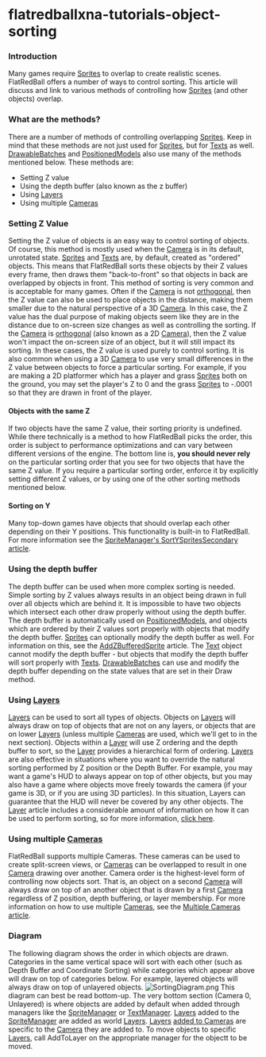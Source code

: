 # flatredballxna-tutorials-object-sorting

### Introduction

Many games require [Sprites](../../../frb/docs/index.php) to overlap to create realistic scenes. FlatRedBall offers a number of ways to control sorting. This article will discuss and link to various methods of controlling how [Sprites](../../../frb/docs/index.php) (and other objects) overlap.

### What are the methods?

There are a number of methods of controlling overlapping [Sprites](../../../frb/docs/index.php). Keep in mind that these methods are not just used for [Sprites](../../../frb/docs/index.php), but for [Texts](../../../frb/docs/index.php) as well. [DrawableBatches](../../../frb/docs/index.php) and [PositionedModels](../../../frb/docs/index.php) also use many of the methods mentioned below. These methods are:

* Setting Z value
* Using the depth buffer (also known as the z buffer)
* Using [Layers](../../../frb/docs/index.php)
* Using multiple [Cameras](../../../frb/docs/index.php)

### Setting Z Value

Setting the Z value of objects is an easy way to control sorting of objects. Of course, this method is mostly used when the [Camera](../../../frb/docs/index.php) is in its default, unrotated state. [Sprites](../../../frb/docs/index.php) and [Texts](../../../frb/docs/index.php) are, by default, created as "ordered" objects. This means that FlatRedBall sorts these objects by their Z values every frame, then draws them "back-to-front" so that objects in back are overlapped by objects in front. This method of sorting is very common and is acceptable for many games. Often if the [Camera](../../../frb/docs/index.php) is not [orthogonal](../../../frb/docs/index.php), then the Z value can also be used to place objects in the distance, making them smaller due to the natural perspective of a 3D [Camera](../../../frb/docs/index.php). In this case, the Z value has the dual purpose of making objects seem like they are in the distance due to on-screen size changes as well as controlling the sorting. If the [Camera](../../../frb/docs/index.php) is [orthogonal](../../../frb/docs/index.php) (also known as a 2D [Camera](../../../frb/docs/index.php)), then the Z value won't impact the on-screen size of an object, but it will still impact its sorting. In these cases, the Z value is used purely to control sorting. It is also common when using a 3D [Camera](../../../frb/docs/index.php) to use very small differences in the Z value between objects to force a particular sorting. For example, if you are making a 2D platformer which has a player and grass [Sprites](../../../frb/docs/index.php) both on the ground, you may set the player's Z to 0 and the grass [Sprites](../../../frb/docs/index.php) to -.0001 so that they are drawn in front of the player.

#### Objects with the same Z

If two objects have the same Z value, their sorting priority is undefined. While there technically is a method to how FlatRedBall picks the order, this order is subject to performance optimizations and can vary between different versions of the engine. The bottom line is, **you should never rely** on the particular sorting order that you see for two objects that have the same Z value. If you require a particular sorting order, enforce it by explicitly setting different Z values, or by using one of the other sorting methods mentioned below.

#### Sorting on Y

Many top-down games have objects that should overlap each other depending on their Y positions. This functionality is built-in to FlatRedBall. For more information see the [SpriteManager's SortYSpritesSecondary article](../../../api/flatredball/spritemanager/sortyspritessecondary.md).

### Using the depth buffer

The depth buffer can be used when more complex sorting is needed. Simple sorting by Z values always results in an object being drawn in full over all objects which are behind it. It is impossible to have two objects which intersect each other draw properly without using the depth buffer. The depth buffer is automatically used on [PositionedModels](../../../frb/docs/index.php), and objects which are ordered by their Z values sort properly with objects that modify the depth buffer. [Sprites](../../../frb/docs/index.php) can optionally modify the depth buffer as well. For information on this, see the [AddZBufferedSprite](../../../frb/docs/index.php) article. The [Text](../../../frb/docs/index.php) object cannot modify the depth buffer - but objects that modify the depth buffer will sort properly with [Texts](../../../frb/docs/index.php). [DrawableBatches](../../../frb/docs/index.php) can use and modify the depth buffer depending on the state values that are set in their Draw method.

### Using [Layers](../../../frb/docs/index.php)

[Layers](../../../frb/docs/index.php) can be used to sort all types of objects. Objects on [Layers](../../../frb/docs/index.php) will always draw on top of objects that are not on any layers, or objects that are on lower [Layers](../../../frb/docs/index.php) (unless multiple [Cameras](../../../frb/docs/index.php) are used, which we'll get to in the next section). Objects within a [Layer](../../../frb/docs/index.php) will use Z ordering and the depth buffer to sort, so the [Layer](../../../frb/docs/index.php) provides a hierarchical form of ordering. [Layers](../../../frb/docs/index.php) are also effective in situations where you want to override the natural sorting performed by Z position or the Depth Buffer. For example, you may want a game's HUD to always appear on top of other objects, but you may also have a game where objects move freely towards the camera (if your game is 3D, or if you are using 3D particles). In this situation, Layers can guarantee that the HUD will never be covered by any other objects. The [Layer](../../../frb/docs/index.php) article includes a considerable amount of information on how it can be used to perform sorting, so for more information, [click here](../../../frb/docs/index.php).

### Using multiple [Cameras](../../../frb/docs/index.php)

FlatRedBall supports multiple Cameras. These cameras can be used to create split-screen views, or [Cameras](../../../frb/docs/index.php) can be overlapped to result in one [Camera](../../../frb/docs/index.php) drawing over another. Camera order is the highest-level form of controlling now objects sort. That is, an object on a second [Camera](../../../frb/docs/index.php) will always draw on top of an another object that is drawn by a first [Camera](../../../frb/docs/index.php) regardless of Z position, depth buffering, or layer membership. For more information on how to use multiple [Cameras](../../../frb/docs/index.php), see the [Multiple Cameras article](../../../frb/docs/index.php#Multiple\_Cameras).

### Diagram

The following diagram shows the order in which objects are drawn. Categories in the same vertical space will sort with each other (such as Depth Buffer and Coordinate Sorting) while categories which appear above will draw on top of categories below. For example, layered objects will always draw on top of unlayered objects. ![SortingDiagram.png](../../../media/migrated\_media-SortingDiagram.png) This diagram can best be read bottom-up. The very bottom section (Camera 0, Unlayered) is where objects are added by default when added through managers like the [SpriteManager](../../../frb/docs/index.php) or [TextManager](../../../frb/docs/index.php). [Layers](../../../frb/docs/index.php) added to the [SpriteManager](../../../frb/docs/index.php) are added as world [Layers](../../../frb/docs/index.php). [Layers](../../../frb/docs/index.php) [added to Cameras](../../../frb/docs/index.php) are specific to the [Camera](../../../frb/docs/index.php) they are added to. To move objects to specific [Layers](../../../frb/docs/index.php), call AddToLayer on the appropriate manager for the objectt to be moved.
